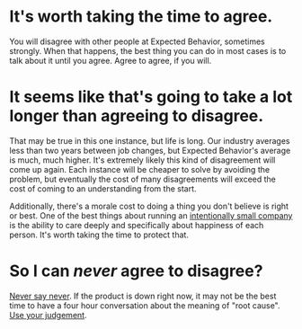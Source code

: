 # It's worth taking the time to agree.
You will disagree with other people at Expected Behavior, sometimes strongly. When that happens, the best thing you can do in most cases is to talk about it until you agree. Agree to agree, if you will.

# It seems like that's going to take a lot longer than agreeing to disagree.
That may be true in this one instance, but life is long. Our industry averages less than two years between job changes, but Expected Behavior's average is much, much higher. It's extremely likely this kind of disagreement will come up again. Each instance will be cheaper to solve by avoiding the problem, but eventually the cost of many disagreements will exceed the cost of coming to an understanding from the start.

Additionally, there's a morale cost to doing a thing you don't believe is right or best. One of the best things about running an [intentionally small company](intentionally_small.md) is the ability to care deeply and specifically about happiness of each person. It's worth taking the time to protect that.

# So I can _never_ agree to disagree?
[Never say never](everything_is_possible.md). If the product is down right now, it may not be the best time to have a four hour conversation about the meaning of "root cause". [Use your judgement](guidelines_over_brightlines.md).
